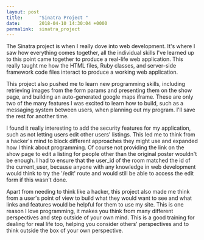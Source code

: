 ```yaml
---
layout: post
title:      "Sinatra Project "
date:       2018-04-10 14:30:04 +0000
permalink:  sinatra_project
---
```



The Sinatra project is when I really dove into web development. It's where I saw how everything comes together, all the individual skills I've learned up to this point came together to produce a real-life web application. This really taught me how the HTML files, Ruby classes, and server-side framework code files interact to produce a working web application.

This project also pushed me to learn new programming skills, including retrieving images from the form params and presenting them on the show page, and building an auto-generated google maps iframe. These are only two of the many features I was excited to learn how to build, such as a messaging system between users, when planning out my program. I'll save the rest for another time. 

I found it really interesting to add the security features for my application, such as not letting users edit other users' listings. This led me to think from a hacker's mind to block different approaches they might use and expanded how I think about programming. Of course not providing the link on the show page to edit a listing for people other than the original poster wouldn't be enough. I had to ensure that the user_id of the room matched the id of the current_user,  because anyone with any knowledge in web development would think to try the '/edit' route and would still be able to access the edit form if this wasn't done. 

Apart from needing to think like a hacker, this project also made me think from a user's point of view to build what they would want to see and what  links and features would be helpful for them to use my site. This is one reason I love programming, it makes you think from many different perspectives and step outside of your own mind. This is a good training for dealing for real life too, helping you consider others' perspectives and to think outside the box of your own perspective.




